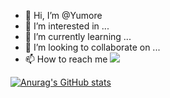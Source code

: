 - 👋 Hi, I’m @Yumore 
- 👀 I’m interested in ...
- 🌱 I’m currently learning ...
- 💞️ I’m looking to collaborate on ...
- 📫 How to reach me ![](https://yumore.github.io)

[![Anurag's GitHub stats](https://github-readme-stats.vercel.app/api?username=anuraghazra)](https://github.com/anuraghazra/github-readme-stats)

<!---
Yumore/Yumore is a ✨ special ✨ repository because its `README.md` (this file) appears on your GitHub profile.
You can click the Preview link to take a look at your changes.
--->
